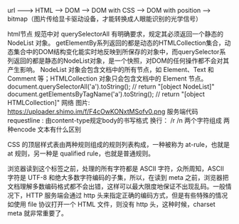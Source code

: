 
url  --->  HTML  --> DOM  --> DOM with CSS  --> DOM with position  --> bitmap（图片传给显卡驱动设备，才能转换成人眼能识别的光学信号）

html节点
规范中对 querySelectorAll 有明确要求，规定其必须返回一个静态的 NodeList 对象。
getElementBy系列返回的都是动态的HTMLCollection集合，动态集合中的DOM结构变化能实时地反映到所保存的对象中，而querySelector系列返回的都是静态的NodeList对象，是一个快照，对DOM的任何操作都不会对其产生影响。
NodeList 对象会包含文档中的所有节点，如 Element、Text 和 Comment 等；HTMLCollection 对象只会包含文档中的 Element 节点。
document.querySelectorAll('a').toString();    // return "[object NodeList]"
document.getElementsByTagName('a').toString();    // return "[object HTMLCollection]"
网络 
图片: https://uploader.shimo.im/f/F4cOwKONxtMSofv0.png
服务端代码
requestline :  由content-type规定body的书写格式
换行：  /r /n 两个字符组成
两种encode 文本有什么区别

CSS 的顶层样式表由两种规则组成的规则列表构成，一种被称为 at-rule，也就是 at 规则，另一种是 qualified rule，也就是普通规则。


  <meta charset="UTF-8" >
浏览器读到这个标签之前，处理的所有字符都是 ASCII 字符，众所周知，ASCII 字符是 UTF-8 和绝大多数字符编码的子集，所以，在读到 meta 之前，浏览器把文档理解多数编码格式都不会出错，这样可以最大限度地保证不出现乱码。一般情况下，HTTP 服务端会通过 http 头来指定正确的编码方式，但是有些特殊的情况如使用 file 协议打开一个 HTML 文件，则没有 http 头，这种时候，charset meta 就非常重要了。


<meta name="viewport" content="width=device-width,initial-scale=1,minimum-scale=1,maximum-scale=1,user-scalable=no">